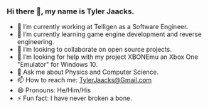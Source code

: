 ### Hi there 👋, my name is Tyler Jaacks.
- 🔭 I’m currently working at Telligen as a Software Engineer.
- 🌱 I’m currently learning game engine development and reverse engineering.
- 👯 I’m looking to collaborate on open source projects.
- 🤔 I’m looking for help with my project XBONEmu an Xbox One "Emulator" for Windows 10.
- 💬 Ask me about Physics and Computer Science.
- 📫 How to reach me: TylerJaacks@Gmail.com
- 😄 Pronouns: He/Him/His
- ⚡ Fun fact: I have never broken a bone.
